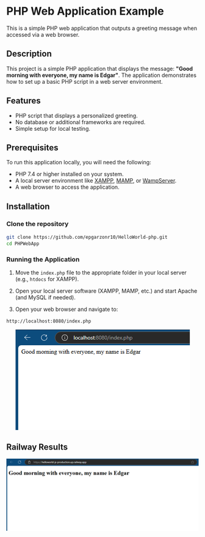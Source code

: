 # PHP Web Application Example

This is a simple PHP web application that outputs a greeting message when accessed via a web browser.

## Description

This project is a simple PHP application that displays the message: **"Good morning with everyone, my name is Edgar"**. The application demonstrates how to set up a basic PHP script in a web server environment.

## Features

- PHP script that displays a personalized greeting.
- No database or additional frameworks are required.
- Simple setup for local testing.

## Prerequisites

To run this application locally, you will need the following:

- PHP 7.4 or higher installed on your system.
- A local server environment like [XAMPP](https://www.apachefriends.org/index.html), [MAMP](https://www.mamp.info/en/), or [WampServer](https://www.wampserver.com/en/).
- A web browser to access the application.

## Installation

### Clone the repository

```bash
git clone https://github.com/epgarzonr10/HelloWorld-php.git
cd PHPWebApp
```
### Running the Application

1. Move the `index.php` file to the appropriate folder in your local server (e.g., `htdocs` for XAMPP).

2. Open your local server software (XAMPP, MAMP, etc.) and start Apache (and MySQL if needed).

3. Open your web browser and navigate to:
```bash
http://localhost:8080/index.php

```
<p align="center">
  <img src="Img/Hellophp.PNG" alt="Hello">
</p>

## Railway Results
<p align="center">
  <img src="Img/Railway.PNG" alt="Railway">
</p>
